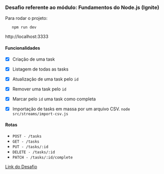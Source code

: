 
### Desafio referente ao módulo: Fundamentos do Node.js (Ignite)


<p> Para rodar o projeto:</p>

```
   npm run dev
```

http://localhost:3333

#### Funcionalidades

- [x] Criação de uma task
- [x] Listagem de todas as tasks
- [x] Atualização de uma task pelo `id`
- [x] Remover uma task pelo `id`
- [x] Marcar pelo `id` uma task como completa
- [x] Importação de tasks em massa por um arquivo CSV. ``` node src/streams/import-csv.js ```



#### Rotas
- `POST - /tasks`
- `GET - /tasks`    
- `PUT - /tasks/:id`
- `DELETE - /tasks/:id`    
- `PATCH - /tasks/:id/complete`




[Link do Desafio](https://efficient-sloth-d85.notion.site/Desafio-01-2d48608f47644519a408b438b52d913f)


